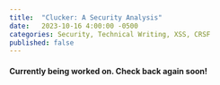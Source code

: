 ```yaml
---
title:  "Clucker: A Security Analysis"
date:   2023-10-16 4:00:00 -0500
categories: Security, Technical Writing, XSS, CRSF
published: false
---
```


#### Currently being worked on. Check back again soon!

